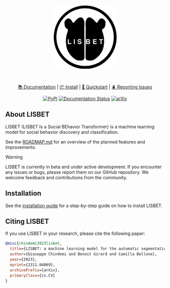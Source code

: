 <div align="center">

<p align="center">
  <img src="docs/_static/logo_dark.png" alt="Logo" width="200">
</p><br>

[📚 Documentation](https://docs.lisbet.ai) |
[📦 Install](https://docs.lisbet.ai/en/latest/getting_started/installation.html) |
[🚀 Quickstart](https://docs.lisbet.ai/en/latest/getting_started/quickstart.html) |
[🪲 Reporting Issues](https://github.com/BelloneLab/lisbet/issues)

[![PyPI](https://img.shields.io/pypi/v/lisbet)](https://pypi.org/project/lisbet/)
[![Documentation Status](https://readthedocs.org/projects/lisbet/badge/?version=latest)](https://docs.lisbet.ai/en/latest/?badge=latest)
[![arXiv](https://img.shields.io/badge/arXiv-2311.04069-b31b1b.svg)](https://doi.org/10.48550/arXiv.2311.04069)

</div>

## About LISBET
LISBET (LISBET Is a Social BEhavior Transformer) is a machine learning model for social behavior discovery and classification.

See the [ROADMAP.md](ROADMAP.md) for an overview of the planned features and improvements.

> [!WARNING]
> LISBET is currently in beta and under active development.
> If you encounter any issues or bugs, please report them on our GitHub repository.
> We welcome feedback and contributions from the community.

## Installation
See the [installation guide](https://docs.lisbet.ai/en/latest/getting_started/installation.html) for a step-by-step guide on how to install LISBET.

## Citing LISBET
If you use LISBET in your research, please cite the following paper:

```bibtex
@misc{chindemi2023lisbet,
  title={LISBET: a machine learning model for the automatic segmentation of social behavior motifs},
  author={Giuseppe Chindemi and Benoit Girard and Camilla Bellone},
  year={2023},
  eprint={2311.04069},
  archivePrefix={arXiv},
  primaryClass={cs.CV}
}
```
